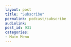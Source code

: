 ```yaml
---
layout: post
title: "Subscribe"
permalink: podcast/subscribe
audiolink: 
post_id: 931
categories: 
- Main Menu
---
```


